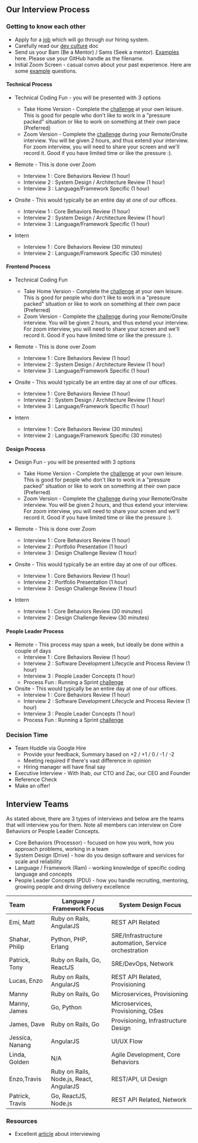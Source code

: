 ## Our Interview Process

### Getting to know each other

* Apply for a [job](https://www.packet.com/about/careers/) which will go through our hiring system.
* Carefully read our [dev culture](README.md) doc
* Send us your Bam (Be a Mentor) / Sams (Seek a mentor).  [Examples](bam-sams) here.  Please use your GitHub handle as the filename.
* Initial Zoom Screen - casual convo about your past experience.  Here are some [example](example_questions.md) questions.

#### Technical Process

* Technical Coding Fun - you will be presented with 3 options
  * Take Home Version - Complete the [challenge](tech_1.md) at your own leisure.  This is good for people who don't like to work in a "pressure packed" situation or like to work on something at their own pace (Preferred)
  * Zoom Version - Complete the [challenge](tech_1.md) during your Remote/Onsite interview.  You will be given 2 hours, and thus extend your interview.  For zoom interview, you will need to share your screen and we'll record it.  Good if you have limited time or like the pressure :).

* Remote - This is done over Zoom
    * Interview 1 : Core Behaviors Review (1 hour)
    * Interview 2 : System Design / Architecture Review (1 hour)
    * Interview 3 : Language/Framework Specific (1 hour)
* Onsite - This would typically be an entire day at one of our offices.
    * Interview 1 : Core Behaviors Review (1 hour)
    * Interview 2 : System Design / Architecture Review (1 hour)
    * Interview 3 : Language/Framework Specific (1 hour)
* Intern
    * Interview 1 : Core Behaviors Review (30 minutes)
    * Interview 2 : Language/Framework Specific (30 minutes)

#### Frontend Process

* Technical Coding Fun
  * Take Home Version - Complete the [challenge](tech_3.md) at your own leisure.  This is good for people who don't like to work in a "pressure packed" situation or like to work on something at their own pace (Preferred)
  * Zoom Version - Complete the [challenge](tech_3.md) during your Remote/Onsite interview.  You will be given 2 hours, and thus extend your interview.  For zoom interview, you will need to share your screen and we'll record it.  Good if you have limited time or like the pressure :).

* Remote - This is done over Zoom
    * Interview 1 : Core Behaviors Review (1 hour)
    * Interview 2 : System Design / Architecture Review (1 hour)
    * Interview 3 : Language/Framework Specific (1 hour)
* Onsite - This would typically be an entire day at one of our offices.
    * Interview 1 : Core Behaviors Review (1 hour)
    * Interview 2 : System Design / Architecture Review (1 hour)
    * Interview 3 : Language/Framework Specific (1 hour)
* Intern
    * Interview 1 : Core Behaviors Review (30 minutes)
    * Interview 2 : Language/Framework Specific (30 minutes)

 #### Design Process

* Design Fun - you will be presented with 3 options
  * Take Home Version - Complete the [challenge](https://github.com/packethost/about-us/blob/master/design_1.md) at your own leisure.  This is good for people who don't like to work in a "pressure packed" situation or like to work on something at their own pace (Preferred)
  * Zoom Version - Complete the [challenge](https://github.com/packethost/about-us/blob/master/design_1.md) during your Remote/Onsite interview.  You will be given 2 hours, and thus extend your interview.  For zoom interview, you will need to share your screen and we'll record it.  Good if you have limited time or like the pressure :).

* Remote - This is done over Zoom
    * Interview 1 : Core Behaviors Review (1 hour)
    * Interview 2 : Portfolio Presentation (1 hour)
    * Interview 3 : Design Challenge Review (1 hour)
* Onsite - This would typically be an entire day at one of our offices.
     * Interview 1 : Core Behaviors Review (1 hour)
     * Interview 2 : Portfolio Presentation (1 hour)
     * Interview 3 : Design Challenge Review (1 hour)
* Intern
    * Interview 1 : Core Behaviors Review (30 minutes)
    * Interview 2 : Design Challenge Review (30 minutes)

#### People Leader Process

* Remote - This process may span a week, but ideally be done within a couple of days
    * Interview 1 : Core Behaviors Review (1 hour)
    * Interview 2 : Software Development Lifecycle and Process Review (1 hour)
    * Interview 3 : People Leader Concepts (1 hour)
    * Process Fun : Running a Sprint [challenge](people_1.md)
* Onsite - This would typically be an entire day at one of our offices.
    * Interview 1 : Core Behaviors Review (1 hour)
    * Interview 2 : Software Development Lifecycle and Process Review (1 hour)
    * Interview 3 : People Leader Concepts (1 hour)
    * Process Fun : Running a Sprint [challenge](people_1.md)

### Decision Time

* Team Huddle via Google Hire
  * Provide your feedback, Summary based on +2 / +1 / 0 / -1 / -2
  * Meeting required if there's vast difference in opinion
  * Hiring manager will have final say
* Executive Interview - With Ihab, our CTO and Zac, our CEO and Founder
* Reference Check
* Make an offer!

## Interview Teams

As stated above, there are 3 types of interviews and below are the teams that will interview you for them.  Note all members can interview on Core Behaviors or People Leader Concepts.

* Core Behaviors (Processor) - focused on how you work, how you approach problems, working in a team
* System Design (Drive) - how do you design software and services for scale and reliability
* Language / Framework (Ram) - working knowledge of specific coding language and concepts
* People Leader Concepts (PDU) - how you handle recruiting, mentoring, growing people and driving delivery excellence

Team          | Language / Framework Focus | System Design Focus
:-------------|--------------------------- | --------------------
Emi, Matt     | Ruby on Rails, AngularJS | REST API Related
Shahar, Philip| Python, PHP, Erlang | SRE/Infrastructure automation, Service orchestration
Patrick, Tony | Ruby on Rails, Go, ReactJS | SRE/DevOps, Network
Lucas, Enzo    | Ruby on Rails, AngularJS | REST API Related, Provisioning
Manny | Ruby on Rails, Go | Microservices, Provisioning
Manny, James | Go, Python | Microservices, Provisioning, OSes
James, Dave  | Ruby on Rails, Go | Provisioning, Infrastructure Design
Jessica, Nanang | AngularJS | UI/UX Flow
Linda, Golden | N/A | Agile Development, Core Behaviors
Enzo,Travis | Ruby on Rails, Node.js, React, AngularJS | REST/API, UI Design
Patrick, Travis | Go, ReactJS, Node.js | REST API Related, Network

### Resources

* Excellent [article](http://firstround.com/review/my-lessons-from-interviewing-400-engineers-over-three-startups/) about interviewing
